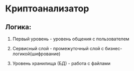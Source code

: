 # Криптоанализатор 

## Логика:

1. Первый уровень - уровень общения с пользователем

2. Сервисный слой - промежуточный слой с бизнес-логикой(шифрование)

3. Уровень хранилища (БД) - работа с файлами
